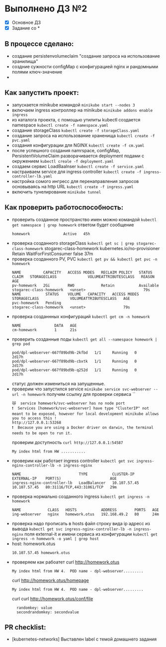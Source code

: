 # Выполнено ДЗ №2

 - [X] Основное ДЗ
 - [x] Задание со *

## В процессе сделано:
 - создание persistenvolumeclaim "создание запроса на использование хранилища"
 - создние сужности configMap с конфигурацией nginx и рандомными полями ключ-значение
 - 

## Как запустить проект:
 - запускается minikube командой ``` minikube start --nodes 3 ```
 - включаем ingress контроллер на minikube ``` minikube addons enable ingress ```
 - из каталога проекта, с помощью утилиты kubectl создается namespace ``` kubectl create -f namespace.yaml ```
 - создание storageClass ``` kubectl create -f storageClass.yaml ```
 - создание запроса на использование храненища ``` kubectl create -f pvc.yaml ```
 - создания конфигурации для NGINX ``` kubectl create -f cm.yaml ```
 - после успешного создания namrspace, configMap, PersistentVolumeClaim 
 разворачивается deployment подами с окружением ``` kubectl creale -f deployment.yaml ```
 - создаем сервис LoadBaalnser ```kubectl create -f service.yaml```
 - настраиваем service для ingress controller ``` kubectl create -f ingress-controller-lb.yaml ```
 - настройка сомого ингресс для перенаправления запросов основываясь на http URL ``` kubectl create -f ingress.yaml ```
 - включить тунелирование ``` minikube tunnel ```


## Как проверить работоспособность:
 - проверить созданное пространство имен можно командой ``` kubectl get namespace | grep homework ```
    ответом будет сообщение 
    ```console
    homework               Active   45h
    ```
  - проверка созданного storageClass ``` kubectl get sc | grep stogarec-class-homework ```
    stogarec-class-homework   kubernetes.io/no-provisioner   Retain          WaitForFirstConsumer   false                  37m
  - проверка созданного PV, PVC ``` kubectl get pv && kubectl get pvc -n homework ```
    ```
    NAME          CAPACITY   ACCESS MODES   RECLAIM POLICY   STATUS      CLAIM   STORAGECLASS              VOLUMEATTRIBUTESCLASS   REASON   AGE
    pv-homework   2Gi        RWO            Retain           Available           stogarec-class-homework   <unset>                          79s
    NAME           STATUS    VOLUME   CAPACITY   ACCESS MODES   STORAGECLASS              VOLUMEATTRIBUTESCLASS   AGE
    pvc-homework   Pending                                      stogarec-class-homework   <unset>                 79s
    ```
  - проверка созданнных конфигураций ```kubectl get cm -n homework```
    ```
    NAME               DATA   AGE
    cm-homework        1      21s
    ```
  - проверить созданные поды ``` kubectl get all --namespace homework | grep pod ```
    ``` console
    pod/dpl-webserver-667f89bd9b-2kfbd   1/1     Running   0          2d17h
    pod/dpl-webserver-667f89bd9b-cbxtk   1/1     Running   0          2d17h
    pod/dpl-webserver-667f89bd9b-q252d   1/1     Running   0          2d17h
    ```
    статус должен измениться на запущенные.
  - проверим что запустился service  ``` minikube service svc-webserver --url -n homework ```
    получим ссылку для проверки сервиса ``
    ``` console 
    😿  service homework/svc-webserver has no node port
    ❗  Services [homework/svc-webserver] have type "ClusterIP" not meant to be exposed, however for local development minikube allows you to access this !
    http://127.0.0.1:53268
    ❗  Because you are using a Docker driver on darwin, the terminal needs to be open to run it.
    ```
    проверим доступность ``` curl http://127.0.0.1:54587 ```    
    ```console
    My index html from HW ...........
    ```
  - проверим как работает ingress controller ``` kubectl get svc ingress-nginx-controller-lb -n ingress-nginx ```
    ```
    NAME                          TYPE           CLUSTER-IP     EXTERNAL-IP    PORT(S)                      AGE
    ingress-nginx-controller-lb   LoadBalancer   10.107.57.45   10.107.57.45   80:31116/TCP,443:31061/TCP   29m
    ```
  - проверка нормально созданного ingress ``` kubectl get ingress -n homework ```
    ```
    NAME            CLASS   HOSTS           ADDRESS        PORTS   AGE
    ing-webserver   nginx   homework.otus   192.168.49.2   80      24m
    ```
  - проверка надо прописать в hosts файл строку вида ip адресс из вывода ``` kubectl get svc ingress-nginx-controller-lb -n ingress-nginx ```
      поля    external-it и имени сервиса из конфигурации  ``` kubectl get ingress -n homework -o yaml | grep host ```
  - host: homework.otus
    ``` file: ./hosts
    10.107.57.45 homework.otus
    ```
  - проверяем как рабоатет 
    curl http://homework.otus
      ``` console
      My index html from HW 4.  POD name - dpl-webserver.........
      ```
    curl http://homework.otus/homepage
      ``` console
      My index html from HW 4.  POD name - dpl-webserver.........
      ```
    curl curl http://homework.otus/conf/file
      ``` console
        randomkey: value
        secondrandomkey: secondvalue
      ```
## PR checklist:
  - [kubernetes-networks] Выставлен label с темой домашнего задания
